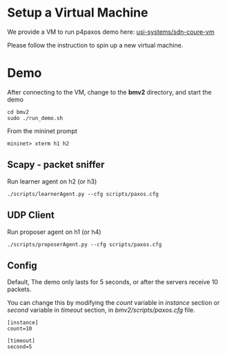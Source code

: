 # Setup a Virtual Machine

We provide a VM to run p4paxos demo here: [usi-systems/sdn-coure-vm](https://github.com/usi-systems/sdn-course-vm)

Please follow the instruction to spin up a new virtual machine.


# Demo

After connecting to the VM, change to the **bmv2** directory, and start the demo

```
cd bmv2
sudo ./run_demo.sh
```

From the mininet prompt

```
mininet> xterm h1 h2
```

## Scapy - packet sniffer

Run learner agent on h2 (or h3)

```
./scripts/learnerAgent.py --cfg scripts/paxos.cfg
```

## UDP Client

Run proposer agent on h1 (or h4)

```
./scripts/proposerAgent.py --cfg scripts/paxos.cfg
```

## Config

Default, The demo only lasts for 5 seconds, or after the servers receive 10 packets.

You can change this by modifying the *count* variable in *instance* section or *second* variable in *timeout* section, in *bmv2/scripts/paxos.cfg* file.

```
[instance]
count=10

[timeout]
second=5
```
